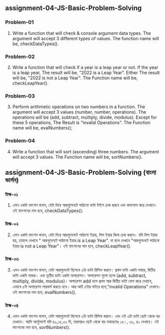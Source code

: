 ## assignment-04-JS-Basic-Problem-Solving

### Problem-01
 1. Write a function that will check & console argument data types. The argument will accept 3 different types of values. The function name will be, checkDataTypes().
    
### Problem-02
 2. Write a function that will check if a year is a leap year or not. If the year is a leap year, The result will be, "2022 is a Leap Year". Either The result will be, "2022 is not a Leap Year". The Function name will be, checkLeapYear().
    
### Problem-03
 3. Perform arithmetic operations on two numbers in a function. The argument will accept 3 values (number, number, operations). The operations will be (add, subtract, multiply, divide, modulus). Except for these 5 operations, The Result is "invalid Operations". The Function name will be, evalNumbers();

### Problem-04
 4. Write a function that will sort (ascending) three numbers. The argument will accept 3 values. The Function name will be, sortNumbers().


## assignment-04-JS-Basic-Problem-Solving (বাংলা ভার্সন)

### টাস্ক-০১ 
 1. এমন একটা ফাংশন বানান, যেটা দিয়ে আরগুমেনটে পাঠানো ডাটা টাইপ চেক করবে এবং কনসোল করে দেখাবে। ওই ফাংশনের নাম হবে, checkDataTypes().
    
### টাস্ক-০২  
 2. এমন একটা ফাংশন বানান, যেটা দিয়ে আরগুমেনটে পাঠানো ইয়ার, লিপ ইয়ার কিনা চেক করবে। যদি লিপ ইয়ার হয়, তাহলে দেখাবে " আরগুমেনটে পাঠানো ইয়ার is a Leap Year". না হলে দেখাবে "আরগুমেনটে পাঠানো ইয়ার is not a Leap Year"। ওই ফাংশনের নাম হবে, checkLeapYear().
    
### টাস্ক-০৩  
 3. এমন একটা ফাংশন বানান, যেটা আরগুমেনট হিসেবে ৩টা ডাটা রিসিভ করবে। প্রথম ডাটা একটা নাম্বার, দ্বিতীয় ডাটা একটা নাম্বার। এবং তৃতীয় ডাটা একটা অপারেশন। অপারেশন গুলো হলো (add, subtract, multiply, divide, modulus)। অপারেশন add হলে প্রথম আর দ্বিতীয় ডাটা যোগ করে দেখাবে, এভাবে ৫টা অপারেশন পারফর্ম করতে হবে। আর আই ৫টার বাইরে হলে,"invalid Operations" দেখাবে।ওই ফাংশনের নাম হবে, evalNumbers().  
    
### টাস্ক-০৪ 
 4. এমন একটা ফাংশন বানান, যেটা আরগুমেনট হিসেবে ৩টা ডাটা রিসিভ করবে। এবং ওই ৩টা ডাটা ছোট থেকে বড় দেখাবে। আমি আর্গুমেন্টে যদি ৪০,১৫,৩০ দি, তারপরও ছোট থেকে বড় যথাক্রমেঃ ১৫।, ৩০, ৪০ দেখাবে। ওই ফাংশনের নাম হবে, sortNumbers().
 
